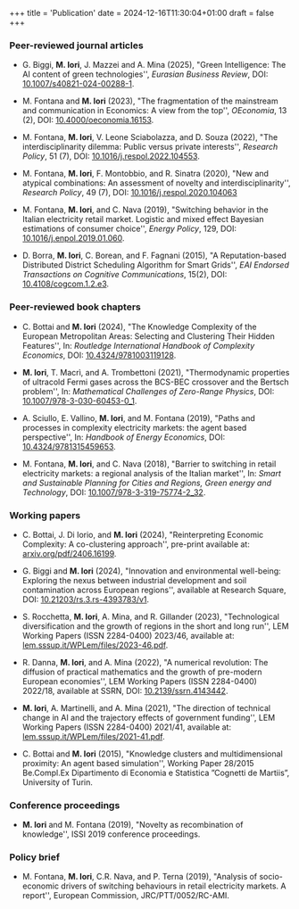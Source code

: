 +++
title = 'Publication'
date = 2024-12-16T11:30:04+01:00
draft = false
+++

### Peer-reviewed journal articles

- G. Biggi, **M. Iori**, J. Mazzei and A. Mina (2025), "Green Intelligence: The AI content of green technologies'', *Eurasian Business Review*,
DOI: [10.1007/s40821-024-00288-1](https://doi.org/10.1007/s40821-024-00288-1).

- M. Fontana and **M. Iori** (2023), "The fragmentation of the mainstream and communication in Economics: A view from the top'', *OEconomia*,
13 (2), DOI: [10.4000/oeconomia.16153](https://doi.org/10.4000/oeconomia.16153).

- M. Fontana, **M. Iori**, V. Leone Sciabolazza, and D. Souza (2022), "The interdisciplinarity dilemma: Public versus private interests'',
*Research Policy*, 51 (7), DOI: [10.1016/j.respol.2022.104553](https://doi.org/10.1016/j.respol.2022.104553).

- M. Fontana, **M. Iori**, F. Montobbio, and R. Sinatra (2020), "New and atypical combinations: An assessment of novelty and interdisciplinarity'',
*Research Policy*, 49 (7), DOI: [10.1016/j.respol.2020.104063](https://doi.org/10.1016/j.respol.2020.104063)

- M. Fontana, **M. Iori**, and C. Nava (2019), "Switching behavior in the Italian electricity retail market. Logistic and mixed effect Bayesian
estimations of consumer choice'', *Energy Policy*, 129, DOI: [10.1016/j.enpol.2019.01.060](https://doi.org/10.1016/j.enpol.2019.01.060).

- D. Borra, **M. Iori**, C. Borean, and F. Fagnani (2015), "A Reputation-based Distributed District Scheduling Algorithm for Smart Grids'',
*EAI Endorsed Transactions on Cognitive Communications*, 15(2), DOI: [10.4108/cogcom.1.2.e3](https://doi.org/10.4108/cogcom.1.2.e3).

### Peer-reviewed book chapters

- C. Bottai and **M. Iori** (2024), "The Knowledge Complexity of the European Metropolitan Areas: Selecting and Clustering Their Hidden
Features'', In: *Routledge International Handbook of Complexity Economics*, DOI: [10.4324/9781003119128](https://doi.org/10.4324/9781003119128).

- **M. Iori**, T. Macrì, and A. Trombettoni (2021), "Thermodynamic properties of ultracold Fermi gases across the BCS-BEC crossover and
the Bertsch problem'', In: *Mathematical Challenges of Zero-Range Physics*, DOI: [10.1007/978-3-030-60453-0_1](https://doi.org/10.1007/978-3-030-60453-0_1).

- A. Sciullo, E. Vallino, **M. Iori**, and M. Fontana (2019), "Paths and processes in complexity electricity markets: the agent based perspective'',
In: *Handbook of Energy Economics*, DOI: [10.4324/9781315459653](https://doi.org/10.4324/9781315459653).

- M. Fontana, **M. Iori**, and C. Nava (2018), "Barrier to switching in retail electricity markets: a regional analysis of the Italian market'', In:
*Smart and Sustainable Planning for Cities and Regions, Green energy and Technology*, DOI: [10.1007/978-3-319-75774-2_32](https://doi.org/10.1007/978-3-319-75774-2_32).

### Working papers

- C. Bottai, J. Di Iorio, and **M. Iori** (2024), "Reinterpreting Economic Complexity: A co-clustering approach'', pre-print available at:
[arxiv.org/pdf/2406.16199](https://arxiv.org/pdf/2406.16199).

- G. Biggi and **M. Iori** (2024), "Innovation and environmental well-being: Exploring the nexus between industrial development and soil
contamination across European regions'', available at Research Square, DOI: [10.21203/rs.3.rs-4393783/v1](https://doi.org/10.21203/rs.3.rs-4393783/v1).

- S. Rocchetta, **M. Iori**, A. Mina, and R. Gillander (2023), "Technological diversification and the growth of regions in the short and long
run'', LEM Working Papers (ISSN 2284-0400) 2023/46, available at: [lem.sssup.it/WPLem/files/2023-46.pdf](https://lem.sssup.it/WPLem/files/2023-46.pdf).

- R. Danna, **M. Iori**, and A. Mina (2022), "A numerical revolution: The diffusion of practical mathematics and the growth of pre-modern
European economies'', LEM Working Papers (ISSN 2284-0400) 2022/18, available at SSRN, DOI: [10.2139/ssrn.4143442](https://doi.org/10.2139/ssrn.4143442).

- **M. Iori**, A. Martinelli, and A. Mina (2021), "The direction of technical change in AI and the trajectory effects of government funding'',
LEM Working Papers (ISSN 2284-0400) 2021/41, available at: [lem.sssup.it/WPLem/files/2021-41.pdf](https://lem.sssup.it/WPLem/files/2021-41.pdf).

- C. Bottai and **M. Iori** (2015), "Knowledge clusters and multidimensional proximity: An agent based simulation'', Working Paper
28/2015 Be.Compl.Ex Dipartimento di Economia e Statistica ”Cognetti de Martiis”, University of Turin.

### Conference proceedings

- **M. Iori** and M. Fontana (2019), "Novelty as recombination of knowledge'', ISSI 2019 conference proceedings.

### Policy brief

- M. Fontana, **M. Iori**, C.R. Nava, and P. Terna (2019), "Analysis of socio-economic drivers of switching behaviours in retail electricity
markets. A report'', European Commission, JRC/PTT/0052/RC-AMI.
